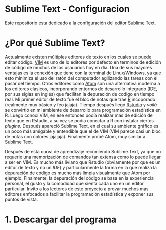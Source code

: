 # Sublime Text - Configuracion

Este repositorio esta dedicado a la configuración del editor [Sublime Text](https://www.sublimetext.com/).

# ¿Por qué Sublime Text?
Actualmente existen múltiples editores de texto en los cuales se puede editar código. [VIM](https://www.vim.org/) es uno de lo editores por defecto en terminos de edición de código de muchos de los usauarios hoy en día. Una de sus mayores ventajas es la conexión que tiene con la terminal de Linux/Windows, ya que esto minimiza el uso del ratón del computador agilizando las tareas con el pasar del tiempo. Otros editores como [Atom](https://atom.io/) son una alternativa moderna a los editores clasicos, incorporando entornos de desarrollo integrado (IDE, por sus siglas en inglés) que facilitan la depuración de codigo en tiempo real. Mi primer editor de texto fue el bloc de notas que trae [R](https://cran.r-project.org/) incoporado (realmente muy básico y feo jajaja). Tiempo después llegó [Rstudio](https://rstudio.com/products/rstudio/download/) y *voilà* se convirtió en mi ambiente de desarrollo para programación estadística en R. Luego conocí VIM, en ese entonces podía realizar más de edición de texto que en Rstudio, a su vez se podía conectar a R con instalar ciertos *plugins*. Después apareció Sublime Text, en el cual su ambiente gráfico es un poco más amigable y entendible que el de VIM (VIM parece casi un bloc de notas con colores jajajaja). Finalmente probé Atom, muy similar a Sublime Text. 

Después de esta curva de aprendizaje recomiendo Sublime Text, ya que no requerie una memorización de comandos tan extensa como lo puede llegar a ser en VIM. Es mucho más liviano que Rstudio (obviamente por que es un editor de texto y no un *IDE*) y particularmente la forma en la que realiza la depuración de código es mucho más limpia visualmente que Atom por ejemplo. Finalmente, la depuración del código se basa en la experiencia personal, el gusto y la comodidad que sienta cada uno en un editor particular. Invito a los lectores de este proyecto a provar muchos más editores enfocados a facilitar la programación estadística y exponer sus puntos de vista.


# 1. Descargar del programa



